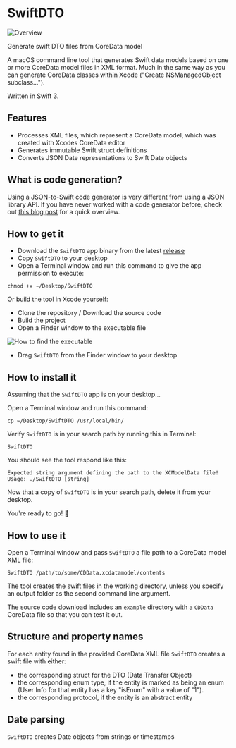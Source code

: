 # SwiftDTO

![Overview](/images/json2swift.jpg)

Generate swift DTO files from CoreData model

A macOS command line tool that generates Swift data models based on one or more CoreData model files in XML format.
Much in the same way as you can generate CoreData classes within Xcode ("Create NSManagedObject subclass...").

Written in Swift 3.

## Features

- Processes XML files, which represent a CoreData model, which was created with Xcodes CoreData editor
- Generates immutable Swift struct definitions
- Converts JSON Date representations to Swift Date objects

## What is code generation?

Using a JSON-to-Swift code generator is very different from using a JSON library API. If you have never worked with a code generator before, check out [this blog post](https://ijoshsmith.com/2016/11/03/swift-json-library-vs-code-generation/) for a quick overview.

## How to get it

- Download the `SwiftDTO` app binary from the latest [release](https://github.com/a7ex/SwiftDTO/release)
- Copy `SwiftDTO` to your desktop
- Open a Terminal window and run this command to give the app permission to execute:

```
chmod +x ~/Desktop/SwiftDTO
```

Or build the tool in Xcode yourself:

- Clone the repository / Download the source code
- Build the project
- Open a Finder window to the executable file

![How to find the executable](/images/show_in_finder.png)

- Drag `SwiftDTO` from the Finder window to your desktop

## How to install it

Assuming that the `SwiftDTO` app is on your desktop…

Open a Terminal window and run this command:
```
cp ~/Desktop/SwiftDTO /usr/local/bin/
```
Verify `SwiftDTO` is in your search path by running this in Terminal:
```
SwiftDTO
```
You should see the tool respond like this:
```
Expected string argument defining the path to the XCModelData file!
Usage: ./SwiftDTO [string]
```
Now that a copy of `SwiftDTO` is in your search path, delete it from your desktop.

You're ready to go! 🎉

## How to use it

Open a Terminal window and pass `SwiftDTO` a file path to a CoreData model XML file:
```
SwiftDTO /path/to/some/CDData.xcdatamodel/contents
```
The tool creates the swift files in the working directory, unless you specify an output folder as the second command line argument.

The source code download includes an `example` directory with a `CDData` CoreData file so that you can test it out.

## Structure and property names

For each entity found in the provided CoreData XML file `SwiftDTO` creates a swift file with either: 
- the corresponding struct for the DTO (Data Transfer Object)
- the corresponding enum type, if the entity is marked as being an enum (User Info for that entity has a key "isEnum" with a value of "1").
- the corresponding protocol, if the entity is an abstract entity




## Date parsing

`SwiftDTO` creates Date objects from strings or timestamps
